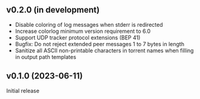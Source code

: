 v0.2.0 (in development)
-----------------------
- Disable coloring of log messages when stderr is redirected
- Increase colorlog minimum version requirement to 6.0
- Support UDP tracker protocol extensions (BEP 41)
- Bugfix: Do not reject extended peer messages 1 to 7 bytes in length
- Sanitize all ASCII non-printable characters in torrent names when filling in
  output path templates

v0.1.0 (2023-06-11)
-------------------
Initial release
